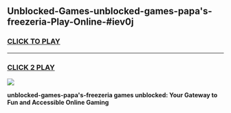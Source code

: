 
## Unblocked-Games-unblocked-games-papa's-freezeria-Play-Online-#iev0j
<h3>
<a href="https://premium.freeplayer.one?title=unblocked-games-papa's-freezeria&ref=24F">CLICK TO PLAY</a></h3>
<hr>

<h3>
<a href="https://premium.freeplayer.one?title=unblocked-games-papa's-freezeria&ref=24F">CLICK 2 PLAY</a>
  
</h3>

<a href="https://premium.freeplayer.one?title=unblocked-games-papa's-freezeria&ref=24F/"><img src="https://clearcache.store/games.png"></a>


**unblocked-games-papa's-freezeria games unblocked: Your Gateway to Fun and Accessible Online Gaming**
